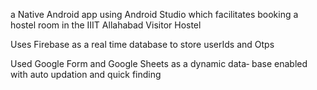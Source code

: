 a Native Android app using Android Studio
which facilitates booking a hostel room in the IIIT Allahabad Visitor Hostel

Uses Firebase as a real time database to store userIds and
Otps

Used Google Form and Google Sheets as a dynamic data‐
base enabled with auto updation and quick finding
